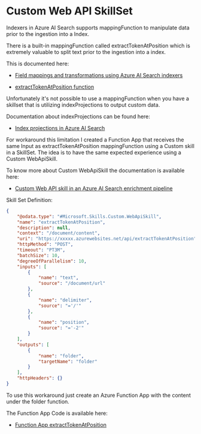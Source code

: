 # Custom Web API SkillSet
Indexers in Azure AI Search supports mappingFunction to manipulate data prior to the ingestion into a Index.

There is a built-in mappingFunction called extractTokenAtPosition which is extremely valuable to split text prior to the ingestion into a index.

This is documented here:

- [Field mappings and transformations using Azure AI Search indexers](https://learn.microsoft.com/en-us/azure/search/search-indexer-field-mappings)

- [extractTokenAtPosition function](https://learn.microsoft.com/en-us/azure/search/search-indexer-field-mappings?tabs=rest#extractTokenAtPositionFunction)

Unfortunately it's not possible to use a mappingFunction when you have a skillset that is utilizing indexProjections to output custom data.

Documentation about indexProjections can be found here:

- [Index projections in Azure AI Search](https://learn.microsoft.com/en-us/azure/search/index-projections-concept-intro)

For workaround this limitation I created a Function App that receives the same Input as extractTokenAtPosition mappingFunction using a Custom skill in a SkillSet. The idea is to have the same expected experience using a Custom WebApiSkill.

To know more about Custom WebApiSkill the documentation is available here:

- [Custom Web API skill in an Azure AI Search enrichment pipeline](https://learn.microsoft.com/en-us/azure/search/cognitive-search-custom-skill-web-api)

Skill Set Definition:
```json
{
    "@odata.type": "#Microsoft.Skills.Custom.WebApiSkill",
    "name": "extractTokenAtPosition",
    "description": null,
    "context": "/document/content",
    "uri": "https://xxxxx.azurewebsites.net/api/extractTokenAtPosition",
    "httpMethod": "POST",
    "timeout": "PT3M",
    "batchSize": 10,
    "degreeOfParallelism": 10,
    "inputs": [
        {
            "name": "text",
            "source": "/document/url"
        },
        {
            "name": "delimiter",
            "source": "='/'"
        },
        {
            "name": "position",
            "source": "='-2'"
        }
    ],
    "outputs": [
        {
            "name": "folder",
            "targetName": "folder"
        }
    ],
    "httpHeaders": {}
}
```

To use this workaround just create an Azure Function App with the content under the folder function.

The Function App Code is available here:

- [Function App extractTokenAtPosition](./function/function_app.py)